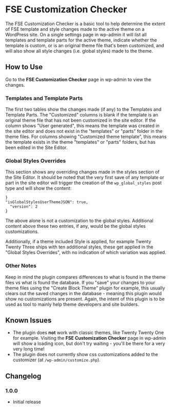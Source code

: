 # FSE Customization Checker
The FSE Customization Checker is a basic tool to help determine the extent of FSE template and style changes made to the active theme on a WordPress site. On a single settings page in wp-admin it will list all templates and template parts for the active theme, indicate whether the template is custom, or is an original theme file that's been customized, and will also show all style changes (i.e. global styles) made to the theme.

## How to Use
Go to the **FSE Customization Checker** page in wp-admin to view the changes.

### Templates and Template Parts
The first two tables show the changes made (if any) to the Templates and Template Parts. The "Customized" columns is blank if the template is an original theme file that has not been customized in the site editor.
If the column shows "User generated", this means the template was created in the site editor and does not exist in the "templates" or "parts" folder in the theme files.
For columns showing "Customized theme template", this means the template exists in the theme "templates" or "parts" folders, but has been edited in the Site Editor.

### Global Styles Overrides
This section shows any overriding changes made in the styles section of the Site Editor. It should be noted that the very first save of any template or part in the site editor will trigger the creation of the `wp_global_styles` post type and will show the content:

```
}
"isGlobalStylesUserThemeJSON": true,
  "version": 2
}
```

The above alone is not a customization to the global styles. Additional content above these two entries, if any, would be the global styles customizations.

Additionally, if a theme included Style is applied, for example Twenty Twenty Three ships with ten additional styles, these get applied in the "Global Styles Overrides", with no indication of which variation was applied.

### Other Notes
Keep in mind the plugin compares differences to what is found in the theme files vs what is found the database. If you "save" your changes to your theme files using the "Create Block Theme" plugin for example, this usually clears out the saved changes in the database - meaning this plugin would show no customizations are present. Again, the intent of this plugin is to be used as tool to mainly help theme developers and site builders.

## Known Issues
* The plugin does **not** work with classic themes, like Twenty Twenty One for example. Visiting the **FSE Customization Checker** page in wp-admin will show a loading icon, but don't try waiting - you'll be there for a very very long time!
* The plugin does not currently show css customizations added to the customizer (at `/wp-admin/customize.php`).

## Changelog

### 1.0.0
* Initial release
